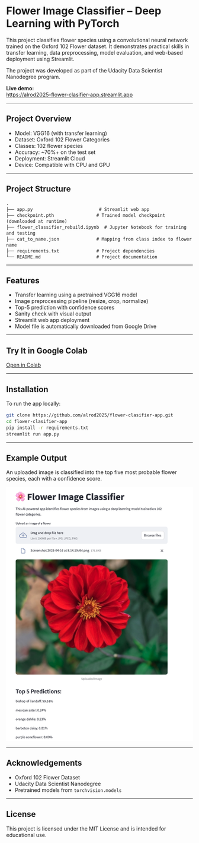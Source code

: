 # Flower Image Classifier – Deep Learning with PyTorch

This project classifies flower species using a convolutional neural network trained on the Oxford 102 Flower dataset. It demonstrates practical skills in transfer learning, data preprocessing, model evaluation, and web-based deployment using Streamlit.

The project was developed as part of the Udacity Data Scientist Nanodegree program.

**Live demo:**  
https://alrod2025-flower-clasifier-app.streamlit.app

---

## Project Overview

- Model: VGG16 (with transfer learning)
- Dataset: Oxford 102 Flower Categories
- Classes: 102 flower species
- Accuracy: ~70%+ on the test set
- Deployment: Streamlit Cloud
- Device: Compatible with CPU and GPU

---

## Project Structure

```
.
├── app.py                         # Streamlit web app
├── checkpoint.pth                # Trained model checkpoint (downloaded at runtime)
├── flower_classifier_rebuild.ipynb  # Jupyter Notebook for training and testing
├── cat_to_name.json              # Mapping from class index to flower name
├── requirements.txt              # Project dependencies
└── README.md                     # Project documentation
```

---

## Features

- Transfer learning using a pretrained VGG16 model
- Image preprocessing pipeline (resize, crop, normalize)
- Top-5 prediction with confidence scores
- Sanity check with visual output
- Streamlit web app deployment
- Model file is automatically downloaded from Google Drive

---

## Try It in Google Colab

[Open in Colab](https://colab.research.google.com/github/alrod2025/flower-clasifier-app/blob/main/flower_classifier_rebuild.ipynb)

---

## Installation

To run the app locally:

```bash
git clone https://github.com/alrod2025/flower-clasifier-app.git
cd flower-clasifier-app
pip install -r requirements.txt
streamlit run app.py
```

---

## Example Output

An uploaded image is classified into the top five most probable flower species, each with a confidence score.

![App Screenshot](screenshot.png)



---

## Acknowledgements

- Oxford 102 Flower Dataset
- Udacity Data Scientist Nanodegree
- Pretrained models from `torchvision.models`

---

## License

This project is licensed under the MIT License and is intended for educational use.
